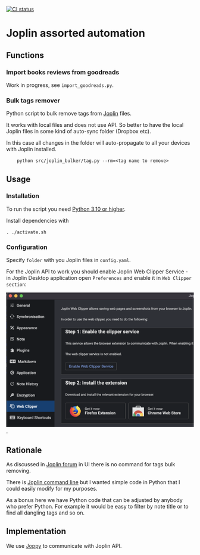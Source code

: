 [![CI status](https://github.com/andgineer/joplin-bulker/workflows/CI/badge.svg)](https://github.com/andgineer/joplin-bulker/actions)
# Joplin assorted automation

## Functions

### Import books reviews from goodreads

Work in progress, see `import_goodreads.py`.

### Bulk tags remover

Python script to bulk remove tags from [Joplin](https://joplinapp.org) files.

It works with local files and does not use API.
So better to have the local Joplin files in some kind of auto-sync folder (Dropbox etc).

In this case all changes in the folder will auto-propagate to all your devices 
with Joplin installed.

        python src/joplin_bulker/tag.py --rm=<tag name to remove> 

## Usage

### Installation

To run the script you need [Python 3.10 or higher](https://www.python.org/getit/).

Install dependencies with

    . ./activate.sh

### Configuration 

Specify `folder` with you Joplin files in `config.yaml`. 

For the Joplin API to work you should enable Joplin Web Clipper Service - in Joplin Desktop application open `Preferences`
and enable it in `Web Clipper section`: 

![](img/enable_clipper.png).
 
## Rationale

As discussed in [Joplin forum](https://discourse.joplinapp.org/t/add-or-remove-tags-for-multiple-notes/4368/6)
in UI there is no command for tags bulk removing.

There is [Joplin command line](https://joplinapp.org/terminal/) but I wanted simple
code in Python that I could easily modify for my purposes. 

As a bonus here we have Python code that can be
adjusted by anybody who prefer Python.
For example it would be easy to filter by note title or to find all
dangling tags and so on.

## Implementation

We use [Joppy](https://github.com/marph91/joppy) to communicate with Joplin API.
